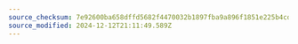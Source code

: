 ```yaml
---
source_checksum: 7e92600ba658dffd5682f4470032b1897fba9a896f1851e225b4cd855ed3dd75
source_modified: 2024-12-12T21:11:49.589Z
---
```


